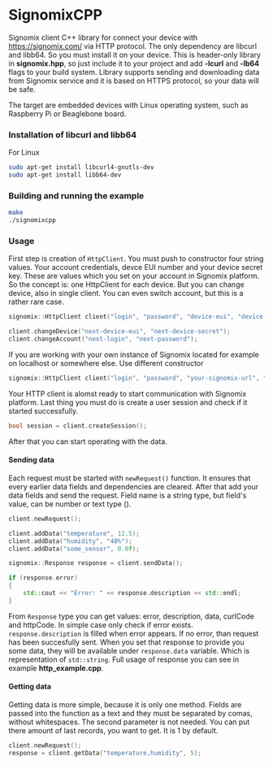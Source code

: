 # SignomixCPP
Signomix client C++ library for connect your device with https://signomix.com/ via HTTP protocol. The only dependency are libcurl and libb64. So you must install it on your device. This is header-only library in **signomix.hpp**, so just include it to your project and add **-lcurl** and **-lb64** flags to your build system. Library supports sending and downloading data from Signomix service and it is based on HTTPS protocol, so your data will be safe.

The target are embedded devices with Linux operating system, such as Raspberry Pi or Beaglebone board. 

### Installation of libcurl and libb64
For Linux
```bash
sudo apt-get install libcurl4-gnutls-dev
sudo apt-get install libb64-dev
```

### Building and running the example
```bash
make
./signomixcpp
```

### Usage
First step is creation of `HttpClient`. You must push to constructor four string values. Your account credentials, devce EUI number and your device secret key. These are values which you set on your account in Signomix platform. So the concept is: one HttpClient for each device. But you can change device, also in single client. You can even switch account, but this is a rather rare case.
```c++
signomix::HttpClient client("login", "password", "device-eui", "device-secret");

client.changeDevice("next-device-eui", "next-device-secret");
client.changeAccount("next-login", "next-password");
```
If you are working with your own instance of Signomix located for example on localhost or somewhere else. Use different constructor
```c++
signomix::HttpClient client("login", "password", "your-signomix-url", "device-eui", "device-secret");
```
Your HTTP client is alomst ready to start communication with Signomix platform.
Last thing you must do is create a user session and check if it started successfully.
```c++
bool session = client.createSession();
```
After that you can start operating with the data.

#### Sending data
Each request must be started with `newRequest()` function. It ensures that every earlier data fields and dependencies are cleared.
After that add your data fields and send the request. Field name is a string type, but field's value, can be number or text type ().
```c++
client.newRequest();

client.addData("temperature", 12.5);
client.addData("humidity", "48%");
client.addData("some_sensor", 0.0f);

signomix::Response response = client.sendData();

if (response.error)
{
    std::cout << "Error: " << response.description << std::endl;
}
```
From `Response` type you can get values: error, description, data, curlCode and httpCode. In simple case only check if error exists. `response.description` is filled when error appears. If no error, than request has been succesfully sent. When you set that response to provide you some data, they will be available under `response.data` variable. Which is representation of `std::string`. Full usage of response you can see in example **http_example.cpp**.

#### Getting data
Getting data is more simple, because it is only one method. Fields are passed into the function as a text and they must be separated by comas, without whitespaces.
The second parameter is not needed. You can put there amount of last records, you want to get. It is 1 by default.
```c++
client.newRequest();
response = client.getData("temperature,humidity", 5);

```